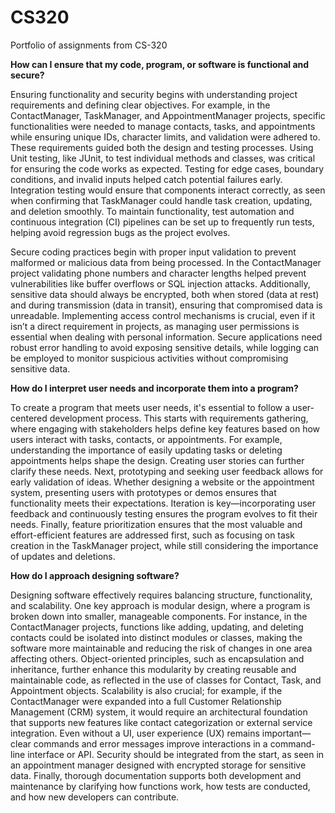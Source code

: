# CS320
Portfolio of assignments from CS-320

**How can I ensure that my code, program, or software is functional and secure?**

Ensuring functionality and security begins with understanding project requirements and defining clear objectives. For example, in the ContactManager, TaskManager, and AppointmentManager projects, specific functionalities were needed to manage contacts, tasks, and appointments while ensuring unique IDs, character limits, and validation were adhered to. These requirements guided both the design and testing processes. Using Unit testing, like JUnit, to test individual methods and classes, was critical for ensuring the code works as expected. Testing for edge cases, boundary conditions, and invalid inputs helped catch potential failures early. Integration testing would ensure that components interact correctly, as seen when confirming that TaskManager could handle task creation, updating, and deletion smoothly. To maintain functionality, test automation and continuous integration (CI) pipelines can be set up to frequently run tests, helping avoid regression bugs as the project evolves.

Secure coding practices begin with proper input validation to prevent malformed or malicious data from being processed. In the ContactManager project validating phone numbers and character lengths helped prevent vulnerabilities like buffer overflows or SQL injection attacks. Additionally, sensitive data should always be encrypted, both when stored (data at rest) and during transmission (data in transit), ensuring that compromised data is unreadable. Implementing access control mechanisms is crucial, even if it isn’t a direct requirement in projects, as managing user permissions is essential when dealing with personal information. Secure applications need robust error handling to avoid exposing sensitive details, while logging can be employed to monitor suspicious activities without compromising sensitive data.

**How do I interpret user needs and incorporate them into a program?**

To create a program that meets user needs, it's essential to follow a user-centered development process. This starts with requirements gathering, where engaging with stakeholders helps define key features based on how users interact with tasks, contacts, or appointments. For example, understanding the importance of easily updating tasks or deleting appointments helps shape the design. Creating user stories can further clarify these needs. Next, prototyping and seeking user feedback allows for early validation of ideas. Whether designing a website or the appointment system, presenting users with prototypes or demos ensures that functionality meets their expectations. Iteration is key—incorporating user feedback and continuously testing ensures the program evolves to fit their needs. Finally, feature prioritization ensures that the most valuable and effort-efficient features are addressed first, such as focusing on task creation in the TaskManager project, while still considering the importance of updates and deletions.

**How do I approach designing software?**

Designing software effectively requires balancing structure, functionality, and scalability. One key approach is modular design, where a program is broken down into smaller, manageable components. For instance, in the ContactManager projects, functions like adding, updating, and deleting contacts could be isolated into distinct modules or classes, making the software more maintainable and reducing the risk of changes in one area affecting others. Object-oriented principles, such as encapsulation and inheritance, further enhance this modularity by creating reusable and maintainable code, as reflected in the use of classes for Contact, Task, and Appointment objects. Scalability is also crucial; for example, if the ContactManager were expanded into a full Customer Relationship Management (CRM) system, it would require an architectural foundation that supports new features like contact categorization or external service integration. Even without a UI, user experience (UX) remains important—clear commands and error messages improve interactions in a command-line interface or API. Security should be integrated from the start, as seen in an appointment manager designed with encrypted storage for sensitive data. Finally, thorough documentation supports both development and maintenance by clarifying how functions work, how tests are conducted, and how new developers can contribute.
